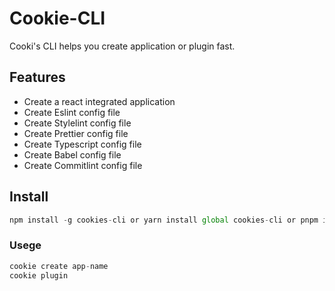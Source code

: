 # Cookie-CLI

Cooki's CLI helps you create application or plugin fast.

## Features

- Create a react integrated application
- Create Eslint config file
- Create Stylelint config file
- Create Prettier config file
- Create Typescript config file
- Create Babel config file
- Create Commitlint config file


## Install
```javascript
npm install -g cookies-cli or yarn install global cookies-cli or pnpm install global cookies-cli
```

### Usege
```javascript
cookie create app-name
cookie plugin
```